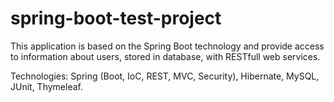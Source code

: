 # spring-boot-test-project


This application is based on the Spring Boot technology and provide access to information about users, stored in database,
with RESTfull web services.

Technologies: Spring (Boot, IoC, REST, MVC, Security), Hibernate, MySQL, JUnit, Thymeleaf.
